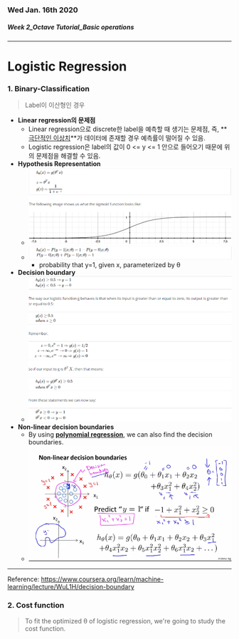 ### Wed Jan. 16th 2020

##### Week 2_Octave Tutorial_Basic operations

-----



# Logistic Regression



### 1. Binary-Classification

> Label이 이산형인 경우

- **Linear regression의 문제점**
  - Linear regression으로 discrete한 label을 예측할 때 생기는 문제점, 즉, **<u>극단적인 이상치</u>**가 데이터에 존재할 경우 예측률이 떨어질 수 있음.
  - Logistic regression은 label의 값이 0 <= y <= 1 안으로 들어오기 때문에 위의 문제점을 해결할 수 있음.
- **Hypothesis Representation**
  - ![sigmoid function](https://github.com/swoos91/TIL/blob/master/Coursera_Andrew/reference/sigmoid_f.png?raw=true)
  - ![interpretation of Hypothesis Output](https://github.com/swoos91/TIL/blob/master/Coursera_Andrew/reference/interpretation_of_hypothesis_output.png?raw=true)
    - probability that y=1, given x, parameterized by θ
- **Decision boundary**
  - ![Decision boundary](https://github.com/swoos91/TIL/blob/master/Coursera_Andrew/reference/decision_boundary.png?raw=true) 
- **Non-linear decision boundaries**
  - By using **<u>polynomial regression</u>**, we can also find the decision boundaries.
  - ![Non-linear decision boundaries](https://github.com/swoos91/TIL/blob/master/Coursera_Andrew/reference/Non-linear_decision_boundaries.png?raw=true)

---

Reference: https://www.coursera.org/learn/machine-learning/lecture/WuL1H/decision-boundary

### 2. Cost function

> To fit the optimized θ of logistic regression, we're going to study the cost function.



